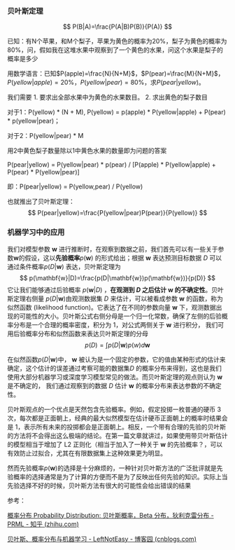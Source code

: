 ### 贝叶斯定理

$$
P(B|A)=\frac{P(A|B)P(B)}{P(A)}
$$



已知：有N个苹果，和M个梨子，苹果为黄色的概率为20%，梨子为黄色的概率为80%，问，假如我在这堆水果中观察到了一个黄色的水果，问这个水果是梨子的概率是多少

用数学语言：已知$P(apple)=\frac{N}{N+M}$，$P(pear)=\frac{M}{N+M}$，$P(yellow|apple)=20\%$，$P(yellow|pear)=80\%$，求$P(pear|yellow)$。

我们需要 1. 要求出全部水果中为黄色的水果数目。 2. 求出黄色的梨子数目

对于1：P(yellow) * (N + M), P(yellow) = p(apple) * P(yellow|apple) + P(pear) * p(yellow|pear)；

对于2：P(yellow|pear) * M

用2中黄色梨子数量除以1中黄色水果的数量即为问题的答案

P(pear|yellow) = P(yellow|pear) * p(pear) / [P(apple) * P(yellow|apple) + P(pear) * P(yellow|pear)]

即：P(pear|yellow) = P(yellow,pear) / P(yellow)

也就推出了贝叶斯定理：
$$
P(pear|yellow)=\frac{P(yellow|pear)P(pear)}{P(yellow)}
$$


### 机器学习中的应用

我们对模型参数 $\mathbf{w}$ 进⾏推断时，在观察到数据之前，我们首先可以有⼀些关于参数$\mathbf{w}$的假设，这以**先验概率**$p(\mathbf{w})$ 的形式给出；根据 $\mathbf{w}$ 表达预测目标数据 $D$ 可以通过条件概率$p(D|\mathbf{w})$ 表达，贝叶斯定理为
$$
p(\mathbf{w}|D)=\frac{p(D|\mathbf{w})p(\mathbf{w})}{p(D)}
$$
它让我们能够通过后验概率 $p(\mathbf{w}|D)$ ，**在观测到 $D$ 之后估计 $\mathbf{w}$ 的不确定性**。贝叶斯定理右侧量 $p(D|\mathbf{w})$由观测数据集 $D$ 来估计，可以被看成参数 $\mathbf{w}$ 的函数，称为似然函数 (likelihood function)。它表达了在不同的参数向量 $\mathbf{w}$ 下，观测数据出现的可能性的⼤⼩。贝叶斯公式右侧分母是⼀个归⼀化常数，确保了左侧的后验概率分布是⼀个合理的概率密度，积分为 1，对公式两侧关于 $\mathbf{w}$ 进⾏积分， 我们可⽤后验概率分布和似然函数来表达贝叶斯定理的分母
$$
p(D)=\int p(D|\mathbf{w})p(w)d\mathbf{w}
$$


在似然函数$p(D|\mathbf{w})$中， $\mathbf{w}$ 被认为是一个固定的参数，它的值由某种形式的估计来确定，这个估计的误差通过考察可能的数据集$D$ 的概率分布来得到，这也是我们使用大部分机器学习或深度学习模型常见的做法。而贝叶斯定理的观点则认为  $\mathbf{w}$ 是不确定的， 我们通过观察到的数据 $D$ 估计 $\mathbf{w}$ 的概率分布来表达参数的不确定性。

贝叶斯观点的⼀个优点是天然包含先验概率。例如，假定投掷⼀枚普通的硬币 3 次，每次都是正⾯朝上，经典的最⼤似然模型在估计硬币正⾯朝上的概率时结果会是 1，表示所有未来的投掷都会是正⾯朝上。相反，⼀个带有合理的先验的贝叶斯的⽅法将不会得出这么极端的结论。在第一篇文章就讲过，如果使用带贝叶斯估计的模型相当于增加了 L2 正则化（相当于加入了一种关于 $\mathbf{w}$ 的先验概率？，可以有效防止过拟合，尤其在有限数据集上这种效果更为明显。

然而先验概率$p(\mathbf{w})$的选择是十分麻烦的，一种针对贝叶斯⽅法的⼴泛批评就是先验概率的选择通常是为了计算的⽅便⽽不是为了反映出任何先验的知识。实际上当先验选择不好的时候，贝叶斯⽅法有很⼤的可能性会给出错误的结果



参考：

[概率分布 Probability Distribution: 贝叶斯概率，Beta 分布，狄利克雷分布 - PRML - 知乎 (zhihu.com)](https://zhuanlan.zhihu.com/p/371271147)

[贝叶斯、概率分布与机器学习 - LeftNotEasy - 博客园 (cnblogs.com)](https://www.cnblogs.com/leftnoteasy/archive/2010/09/27/1837163.html)